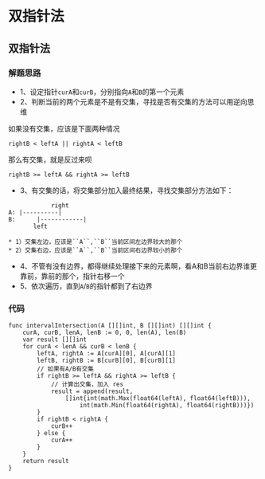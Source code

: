 # 双指针法
## 双指针法
### 解题思路
* 1、设定指针``curA``和``curB``，分别指向``A``和``B``的第一个元素
* 2、判断当前的两个元素是不是有交集，寻找是否有交集的方法可以用逆向思维

如果没有交集，应该是下面两种情况
```
rightB < leftA || rightA < leftB
```
那么有交集，就是反过来呗
```
rightB >= leftA && rightA >= leftB
```
* 3、有交集的话，将交集部分加入最终结果，寻找交集部分方法如下：
```      
            right
A: |----------|
B:      |------------|
       left
```
    * 1）交集左边，应该是``A``,``B``当前区间左边界较大的那个
    * 2）交集右边，应该是``A``,``B``当前区间右边界较小的那个
* 4、不管有没有边界，都得继续处理接下来的元素啊，看A和B当前右边界谁更靠前，靠前的那个，指针右移一个
* 5、依次遍历，直到``A``/``B``的指针都到了右边界
### 代码
```golang
func intervalIntersection(A [][]int, B [][]int) [][]int {
	curA, curB, lenA, lenB := 0, 0, len(A), len(B)
	var result [][]int
	for curA < lenA && curB < lenB {
		leftA, rightA := A[curA][0], A[curA][1]
		leftB, rightB := B[curB][0], B[curB][1]
		// 如果有A/B有交集
		if rightB >= leftA && rightA >= leftB {
			// 计算出交集，加入 res
			result = append(result,
				[]int{int(math.Max(float64(leftA), float64(leftB))),
					int(math.Min(float64(rightA), float64(rightB)))})
		}
		if rightB < rightA {
			curB++
		} else {
			curA++
		}
	}
	return result
}
```